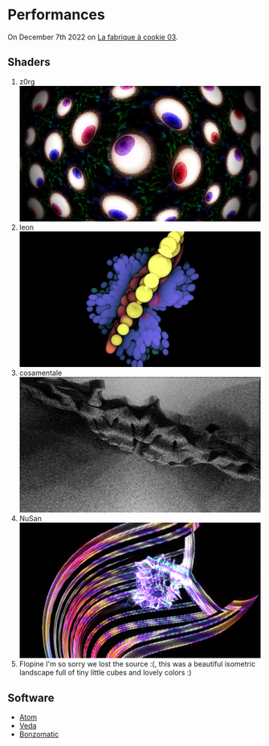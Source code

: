 # Performances

On December 7th 2022 on [La fabrique à cookie 03](https://fb.me/e/2legCGjjq).

## Shaders

1. z0rg
![](https://raw.githubusercontent.com/CookieCollective/Live-Coding-Sources/master/2022-12-07_FabriqueACookie03/z0rg.png)
2. leon
![](https://raw.githubusercontent.com/CookieCollective/Live-Coding-Sources/master/2022-12-07_FabriqueACookie03/leon.png)
3. cosamentale
![](https://raw.githubusercontent.com/CookieCollective/Live-Coding-Sources/master/2022-12-07_FabriqueACookie03/cosamentale.png)
4. NuSan
![](https://raw.githubusercontent.com/CookieCollective/Live-Coding-Sources/master/2022-12-07_FabriqueACookie03/nusan.png)
5. Flopine
I'm so sorry we lost the source :(, this was a beautiful isometric landscape full of tiny little cubes and lovely colors :)


## Software
- [Atom](https://github.com/atom/atom)
- [Veda](https://github.com/fand/veda)
- [Bonzomatic](https://github.com/TheNuSan/Bonzomatic/)
